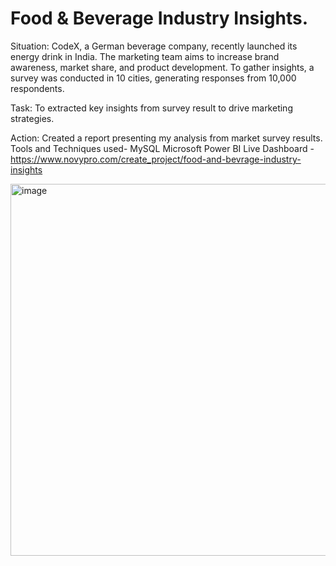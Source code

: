 # Food & Beverage Industry Insights.

Situation:
CodeX, a German beverage company, recently launched its energy drink in India. The marketing team aims to increase brand awareness, market share, and product development. To gather insights, a survey was conducted in 10 cities, generating responses from 10,000 respondents. 

Task:
To extracted key insights from survey result to drive marketing strategies.

Action:
Created a report presenting my analysis from market survey results.
Tools and Techniques used-
MySQL
Microsoft Power BI
Live Dashboard - https://www.novypro.com/create_project/food-and-bevrage-industry-insights




<img width="595" alt="image" src="https://github.com/Sweta-Sah/Food-Beverage-Industry-Insights./assets/132820867/cd4ddca3-52d8-47d8-b426-af99513cb759">






